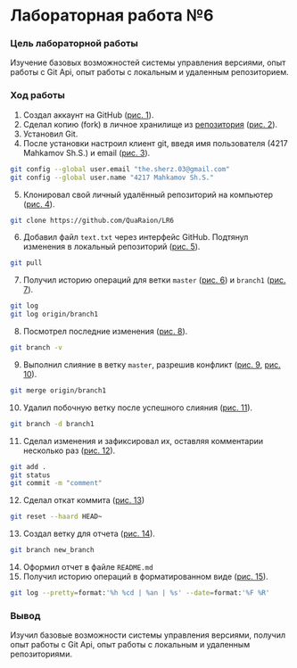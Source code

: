 # Лабораторная работа №6
### Цель лабораторной работы
Изучение базовых возможностей системы управления версиями, опыт работы с Git Api, опыт работы с локальным и удаленным репозиторием. 
### Ход работы
1) Создал аккаунт на GitHub ([рис. 1](https://github.com/QuaRaion/LR6/blob/new_branch/Photo/Рисунок%201.png)).
2)	Сделал копию (fork) в личное хранилище из [репозитория](https://github.com/Kurtyanik/LR6/) ([рис. 2](https://github.com/QuaRaion/LR6/blob/new_branch/Photo/Рисунок%202.png)).
3)	Установил Git.
4)	После установки настроил клиент git, введя имя пользователя (4217 Mahkamov Sh.S.) и email ([рис. 3](https://github.com/QuaRaion/LR6/blob/new_branch/Photo/Рисунок%203.png)).
```sh
git config --global user.email "the.sherz.03@gmail.com"
git config --global user.name "4217 Mahkamov Sh.S."

```
5)	Клонировал свой личный удалённый репозиторий на компьютер ([рис. 4](https://github.com/QuaRaion/LR6/blob/new_branch/Photo/Рисунок%204.png)).
```sh
git clone https://github.com/QuaRaion/LR6
```
6)	Добавил файл `text.txt` через интерфейс GitHub. Подтянул изменения в локальный репозиторий ([рис. 5](https://github.com/QuaRaion/LR6/blob/new_branch/Photo/Рисунок%205.png)).
```sh
git pull
```
7) Получил историю операций для ветки `master` ([рис. 6](https://github.com/QuaRaion/LR6/blob/new_branch/Photo/Рисунок%206.png)) и `branch1` ([рис. 7](https://github.com/QuaRaion/LR6/blob/new_branch/Photo/Рисунок%20%207.png)).
```sh
git log
git log origin/branch1
```
8)  Посмотрел последние изменения ([рис. 8](https://github.com/QuaRaion/LR6/blob/new_branch/Photo/Рисунок%20%208.png)).
```sh
git branch -v
```
9) Выполнил слияние в ветку `master`, разрешив конфликт ([рис. 9](https://github.com/QuaRaion/LR6/blob/new_branch/Photo/Рисунок%20%209.png), [рис. 10](https://github.com/QuaRaion/LR6/blob/new_branch/Photo/Рисунок%2010.png)).
```sh
git merge origin/branch1
```
10) Удалил побочную ветку после успешного слияния ([рис. 11](https://github.com/QuaRaion/LR6/blob/new_branch/Photo/Рисунок%2011.png)).
```sh
git branch -d branch1
```
11) Сделал изменения и зафиксировал их, оставляя комментарии несколько раз ([рис. 12](https://github.com/QuaRaion/LR6/blob/new_branch/Photo/Рисунок%20%2012.png)).
```sh
git add .
git status
git commit -m "comment"
```
12) Сделал откат коммита ([рис. 13](https://github.com/QuaRaion/LR6/blob/new_branch/Photo/Рисунок%20%2013.png))
```sh
git reset --haard HEAD~
```
13) Создал ветку для отчета ([рис. 14](https://github.com/QuaRaion/LR6/blob/new_branch/Photo/Рисунок%20%2014.png)).
```sh
git branch new_branch
```
14) Оформил отчет в файле `README.md`
15) Получил историю операций в форматированном виде ([рис. 15](https://github.com/QuaRaion/LR6/blob/new_branch/Photo/Рисунок%20%2015.png)).
```sh
git log --pretty=format:'%h %cd | %an | %s' --date=format:'%F %R'
```
### Вывод
Изучил базовые возможности системы управления версиями, получил опыт работы с Git Api, опыт работы с локальным и удаленным репозиториями. 
